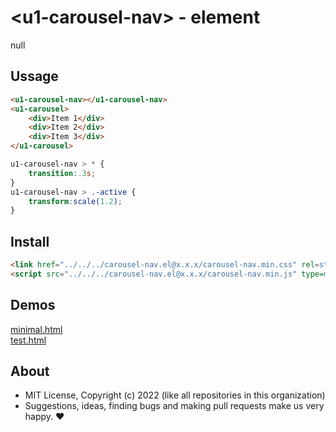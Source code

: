 # &lt;u1-carousel-nav&gt; - element
null

## Ussage

```html
<u1-carousel-nav></u1-carousel-nav>
<u1-carousel>
    <div>Item 1</div>
    <div>Item 2</div>
    <div>Item 3</div>
</u1-carousel>
```

```css
u1-carousel-nav > * {
    transition:.3s;
}
u1-carousel-nav > .-active {
    transform:scale(1.2);
}
```

## Install

```html
<link href="../../../carousel-nav.el@x.x.x/carousel-nav.min.css" rel=stylesheet>
<script src="../../../carousel-nav.el@x.x.x/carousel-nav.min.js" type=module>
```

## Demos

[minimal.html](http://gcdn.li/u1ui/carousel-nav.el@main/tests/minimal.html)  
[test.html](http://gcdn.li/u1ui/carousel-nav.el@main/tests/test.html)  

## About

- MIT License, Copyright (c) 2022 <u1> (like all repositories in this organization) <br>
- Suggestions, ideas, finding bugs and making pull requests make us very happy. ♥

